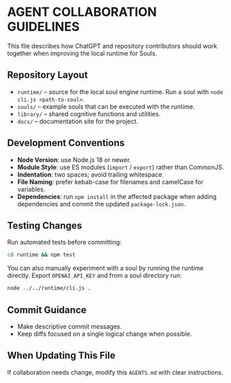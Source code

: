 # AGENT COLLABORATION GUIDELINES

This file describes how ChatGPT and repository contributors should work together when improving the local runtime for Souls.

## Repository Layout

- `runtime/` – source for the local soul engine runtime. Run a soul with `node cli.js <path-to-soul>`.
- `souls/` – example souls that can be executed with the runtime.
- `library/` – shared cognitive functions and utilities.
- `docs/` – documentation site for the project.

## Development Conventions

- **Node Version**: use Node.js 18 or newer.
- **Module Style**: use ES modules (`import` / `export`) rather than CommonJS.
- **Indentation**: two spaces; avoid trailing whitespace.
- **File Naming**: prefer kebab-case for filenames and camelCase for variables.
- **Dependencies**: run `npm install` in the affected package when adding dependencies and commit the updated `package-lock.json`.

## Testing Changes

Run automated tests before committing:

```bash
cd runtime && npm test
```

You can also manually experiment with a soul by running the runtime directly. Export `OPENAI_API_KEY` and from a soul directory run:

```bash
node ../../runtime/cli.js .
```

## Commit Guidance

- Make descriptive commit messages.
- Keep diffs focused on a single logical change when possible.

## When Updating This File

If collaboration needs change, modify this `AGENTS.md` with clear instructions.
